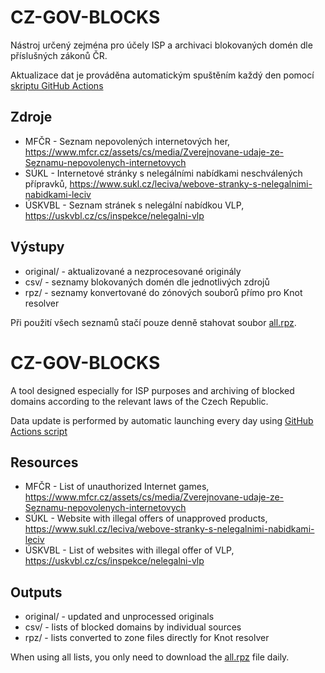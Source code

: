 CZ-GOV-BLOCKS
=============

Nástroj určený zejména pro účely ISP a archivaci blokovaných domén dle příslušných zákonů ČR.

Aktualizace dat je prováděna automatickým spuštěním každý den pomocí [skriptu GitHub Actions](https://github.com/analogic/cz-gov-blocks/blob/master/.github/workflows/daily.yml)

Zdroje
------
- MFČR - Seznam nepovolených internetových her, https://www.mfcr.cz/assets/cs/media/Zverejnovane-udaje-ze-Seznamu-nepovolenych-internetovych
- SÚKL - Internetové stránky s nelegálními nabídkami neschválených přípravků, https://www.sukl.cz/leciva/webove-stranky-s-nelegalnimi-nabidkami-leciv
- ÚSKVBL -  Seznam stránek s nelegální nabídkou VLP, https://uskvbl.cz/cs/inspekce/nelegalni-vlp

Výstupy
-------
- original/ - aktualizované a nezprocesované originály
- csv/ - seznamy blokovaných domén dle jednotlivých zdrojů
- rpz/ - seznamy konvertované do zónových souborů přímo pro Knot resolver

Při použití všech seznamů stačí pouze denně stahovat soubor [all.rpz](https://raw.githubusercontent.com/analogic/cz-gov-blocks/master/rpz/all.rpz).



CZ-GOV-BLOCKS
=============

A tool designed especially for ISP purposes and archiving of blocked domains according to the relevant laws of the Czech Republic.

Data update is performed by automatic launching every day using [GitHub Actions script](https://github.com/analogic/cz-gov-blocks/blob/master/.github/workflows/daily.yml)

Resources
------
- MFČR - List of unauthorized Internet games, https://www.mfcr.cz/assets/cs/media/Zverejnovane-udaje-ze-Seznamu-nepovolenych-internetovych
- SÚKL - Website with illegal offers of unapproved products, https://www.sukl.cz/leciva/webove-stranky-s-nelegalnimi-nabidkami-leciv
- ÚSKVBL - List of websites with illegal offer of VLP, https://uskvbl.cz/cs/inspekce/nelegalni-vlp

Outputs
-------
- original/ - updated and unprocessed originals
- csv/ - lists of blocked domains by individual sources
- rpz/ - lists converted to zone files directly for Knot resolver

When using all lists, you only need to download the [all.rpz](https://raw.githubusercontent.com/analogic/cz-gov-blocks/master/rpz/all.rpz) file daily.
